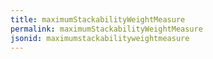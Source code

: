 ```yaml
---
title: maximumStackabilityWeightMeasure
permalink: maximumStackabilityWeightMeasure
jsonid: maximumstackabilityweightmeasure
---
```

